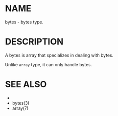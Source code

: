 # NAME
bytes - bytes type.

# DESCRIPTION
A bytes is array that specializes in dealing with bytes.

Unlike `array` type, it can only handle bytes.

# SEE ALSO
- [](3)
- bytes(3)
- array(7)

